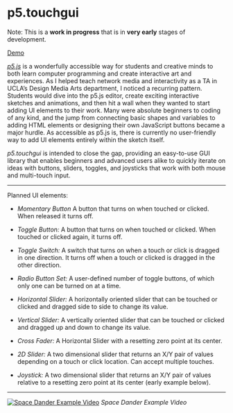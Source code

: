 # p5.touchgui

Note: This is a **work in progress** that is in **very early** stages of development.

[Demo](https://editor.p5js.org/L05/present/Q-mBZLfpQ)

[*p5.js*](https://p5js.org) is a wonderfully accessible way for students and creative minds to both learn computer programming and create interactive art and experiences. As I helped teach network media and interactivity as a TA in UCLA’s Design Media Arts department, I noticed a recurring pattern. Students would dive into the p5.js editor, create exciting interactive sketches and animations, and then hit a wall when they wanted to start adding UI elements to their work. Many were absolute beginners to coding of any kind, and the jump from connecting basic shapes and variables to adding HTML elements or designing their own JavaScript buttons became a major hurdle. As accessible as p5.js is, there is currently no user-friendly way to add UI elements entirely within the sketch itself.

*p5.touchgui* is intended to close the gap, providing an easy-to-use GUI library that enables beginners and advanced users alike to quickly iterate on ideas with buttons, sliders, toggles, and joysticks that work with both mouse and multi-touch input. 

____

Planned UI elements:
* *Momentary Button*
   A button that turns on when touched or clicked. When released it turns off.  

* *Toggle Button:*
   A button that turns on when touched or clicked. When touched or clicked again, it turns off.  

* *Toggle Switch:*
   A switch that turns on when a touch or click is dragged in one direction. It turns off when a touch or clicked is dragged in the other direction.  

* *Radio Button Set:*
   A user-defined number of toggle buttons, of which only one can be turned on at a time.  

* *Horizontal Slider:*
   A horizontally oriented slider that can be touched or clicked and dragged side to side to change its value.  

* *Vertical Slider:*
   A vertically oriented slider that can be touched or clicked and dragged up and down to change its value.  

* *Cross Fader:*
   A Horizontal Slider with a resetting zero point at its center.  

* *2D Slider:*
   A two dimensional slider that returns an X/Y pair of values depending on a touch or click location. Can accept multiple touches.  

* *Joystick:*
   A two dimensional slider that returns an X/Y pair of values relative to a resetting zero point at its center (early example below).  

____

[![Space Dander Example Video](https://i.vimeocdn.com/video/706438411.webp?mw=1100&mh=619&q=70)](https://vimeo.com/274410221)
*Space Dander Example Video*
